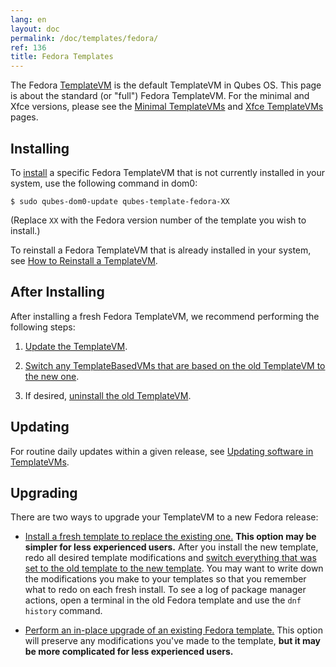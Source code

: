 ```yaml
---
lang: en
layout: doc
permalink: /doc/templates/fedora/
ref: 136
title: Fedora Templates
---
```



The Fedora [TemplateVM](/doc/templates/) is the default TemplateVM in Qubes OS. This page is about the standard (or "full") Fedora TemplateVM. For the minimal and Xfce versions, please see the [Minimal TemplateVMs](/doc/templates/minimal/) and [Xfce TemplateVMs](/doc/templates/xfce/) pages.

## Installing

To [install](/doc/templates/#installing) a specific Fedora TemplateVM that is not currently installed in your system, use the following command in dom0:

```
$ sudo qubes-dom0-update qubes-template-fedora-XX
```

   (Replace `XX` with the Fedora version number of the template you wish to install.)

To reinstall a Fedora TemplateVM that is already installed in your system, see [How to Reinstall a TemplateVM](/doc/reinstall-template/).

## After Installing

After installing a fresh Fedora TemplateVM, we recommend performing the following steps:

1. [Update the TemplateVM](/doc/software-update-vm/).

2. [Switch any TemplateBasedVMs that are based on the old TemplateVM to the new one](/doc/templates/#switching).

3. If desired, [uninstall the old TemplateVM](/doc/templates/#uninstalling).

## Updating

For routine daily updates within a given release, see [Updating software in TemplateVMs](/doc/software-update-domu/#updating-software-in-templatevms).

## Upgrading

There are two ways to upgrade your TemplateVM to a new Fedora release:

- [Install a fresh template to replace the existing one.](#installing) **This option may be simpler for less experienced users.** After you install the new template, redo all desired template modifications and [switch everything that was set to the old template to the new template](/doc/templates/#switching). You may want to write down the modifications you make to your templates so that you remember what to redo on each fresh install. To see a log of package manager actions, open a terminal in the old Fedora template and use the `dnf history` command.

- [Perform an in-place upgrade of an existing Fedora template.](/doc/template/fedora/upgrade/) This option will preserve any modifications you've made to the template, **but it may be more complicated for less experienced users.**

